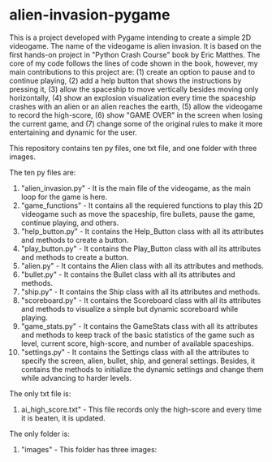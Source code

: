 # alien-invasion-pygame
This is a project developed with Pygame intending to create a simple 2D videogame. The name of the videogame is alien invasion. It is based on the first hands-on project in "Python Crash Course" book by Eric Matthes. The core of my code follows the lines of code shown in the book, however, my main contributions to this project are: (1) create an option to pause and to continue playing, (2) add a help button that shows the instructions by pressing it, (3) allow the spaceship to move vertically besides moving only horizontally, (4) show an explosion visualization every time the spaceship crashes with an alien or an alien reaches the earth, (5) allow the videogame to record the high-score, (6) show "GAME OVER" in the screen when losing the current game, and (7) change some of the original rules to make it more entertaining and dynamic for the user.

This repository contains ten py files, one txt file, and one folder with three images. 

The ten py files are:
1. "alien_invasion.py" - It is the main file of the videogame, as the main loop for the game is here.
2. "game_functions" - It contains all the requiered functions to play this 2D videogame such as move the spaceship, fire bullets, pause the game, continue playing, and others.
3. "help_button.py" - It contains the Help_Button class with all its attributes and methods to create a button.
4. "play_button.py" - It contains the Play_Button class with all its attributes and methods to create a button.
5. "alien.py" - It contains the Alien class with all its attributes and methods.
6. "bullet.py" - It contains the Bullet class with all its attributes and methods.
7. "ship.py" - It contains the Ship class with all its attributes and methods.
8. "scoreboard.py" - It contains the Scoreboard class with all its attributes and methods to visualize a simple but dynamic scoreboard while playing.
9. "game_stats.py" - It contains the GameStats class with all its attributes and methods to keep track of the basic statistics of the game such as level, current score, high-score, and number of available spaceships. 
10. "settings.py" - It contains the Settings class with all the attributes to specify the screen, alien, bullet, ship, and general settings. Besides, it contains the methods to initialize the dynamic settings and change them while advancing to harder levels.

The only txt file is:
1. ai_high_score.txt" - This file records only the high-score and every time it is beaten, it is updated.

The only folder is:
1. "images" - This folder has three images: 
